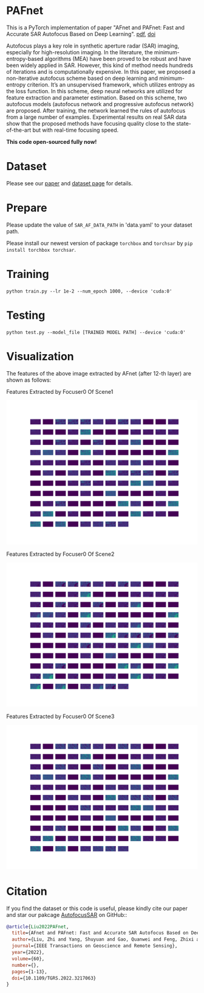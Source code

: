 # PAFnet

This is a PyTorch implementation of paper "AFnet and PAFnet: Fast and Accurate SAR Autofocus Based on Deep Learning". [pdf](https://ieeexplore.ieee.org/document/9931653), [doi](https://doi.org/10.1109/TGRS.2022.3217063)

Autofocus plays a key role in synthetic aperture radar (SAR) imaging, especially for high-resolution imaging. In the literature, the minimum-entropy-based algorithms (MEA) have been proved to be robust and have been widely applied in SAR. However, this kind of method needs hundreds of iterations and is computationally expensive. In this paper, we proposed a non-iterative autofocus scheme based on deep learning and minimum-entropy criterion. It’s an unsupervised framework, which utilizes entropy as the loss function. In this scheme, deep neural networks are utilized for feature extraction and parameter estimation. Based on this scheme, two autofocus models (autofocus network and progressive autofocus network) are proposed. After training, the network learned the rules of autofocus from a large number of examples. Experimental results on real SAR data show that the proposed methods have focusing quality close to the state-of-the-art but with real-time focusing speed.

**This code open-sourced fully now!**

# Dataset

Please see our [paper](10.1109/TGRS.2022.3217063) and [dataset page](https://aisari.iridescent.ink/AutofocusSAR/Dataset/) for details.


# Prepare

Please update the value of ``SAR_AF_DATA_PATH`` in 'data.yaml' to your dataset path.

Please install our newest version of package ``torchbox`` and ``torchsar`` by ``pip install torchbox torchsar``. 

# Training

```
python train.py --lr 1e-2 --num_epoch 1000, --device 'cuda:0'
```

# Testing

```
python test.py --model_file [TRAINED MODEL PATH] --device 'cuda:0'
```

# Visualization

The features of the above image extracted by AFnet (after 12-th layer) are shown as follows:

Features Extracted by Focuser0 Of Scene1

![](figs/FeaturesOfFocuser0OfImage89.svg)

Features Extracted by Focuser0 Of Scene2

![](figs/FeaturesOfFocuser0OfImage1994.svg)

Features Extracted by Focuser0 Of Scene3

![](figs/FeaturesOfFocuser0OfImage7884.svg)



# Citation

If you find the dataset or this code is useful, please kindly cite our paper and star our pakcage [AutofocusSAR](https://github.com/aisari/AutofocusSAR) on GitHub::

```bib
@article{Liu2022PAFnet,
  title={AFnet and PAFnet: Fast and Accurate SAR Autofocus Based on Deep Learning},
  author={Liu, Zhi and Yang, Shuyuan and Gao, Quanwei and Feng, Zhixi and Wang, Min and Jiao, Licheng},
  journal={IEEE Transactions on Geoscience and Remote Sensing},
  year={2022},
  volume={60},
  number={},
  pages={1-13},
  doi={10.1109/TGRS.2022.3217063}
}

```



